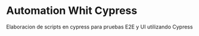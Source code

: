 # Automation Whit Cypress
Elaboracion de scripts en cypress para pruebas E2E y UI utilizando Cypress
